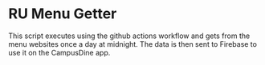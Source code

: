 # RU Menu Getter

This script executes using the github actions workflow and gets from the menu websites once a day at midnight. The data is then sent to Firebase to use it on the CampusDine app.
